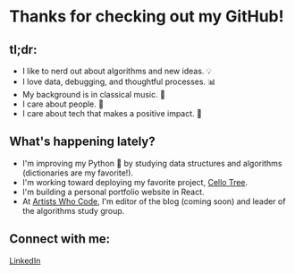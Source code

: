 # Thanks for checking out my GitHub!

## tl;dr:

* I like to nerd out about algorithms and new ideas. :bulb:
* I love data, debugging, and thoughtful processes. :bar_chart:
* My background is in classical music. :violin:
* I care about people. :busts_in_silhouette:
* I care about tech that makes a positive impact. :muscle:

## What's happening lately?

* I'm improving my Python :snake: by studying data structures and algorithms (dictionaries are my favorite!).
* I'm working toward deploying my favorite project, [Cello Tree](https://github.com/coriography/cello_tree).
* I'm building a personal portfolio website in React.
* At [Artists Who Code](https://www.linkedin.com/company/artistswhocode/), I'm editor of the blog (coming soon) and leader of the algorithms study group.

## Connect with me:
[LinkedIn](https://www.linkedin.com/in/cori-lint/)